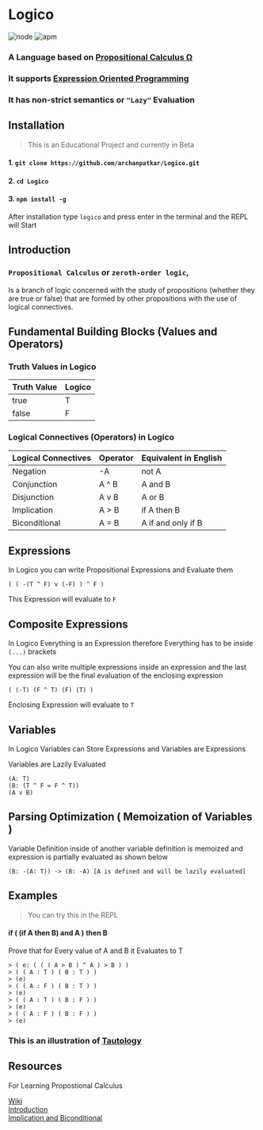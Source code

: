 # Logico
![node](https://img.shields.io/node/v/passport.svg?style=for-the-badge) ![apm](https://img.shields.io/apm/l/vim-mode.svg?style=for-the-badge)
### A Language based on [Propositional Calculus Ω](https://en.wikipedia.org/wiki/Propositional_calculus)
### It supports [Expression Oriented Programming](https://en.wikipedia.org/wiki/Expression-oriented_programming_language)
### It has non-strict semantics or `"Lazy"` Evaluation

## Installation 
> This is an Educational Project and currently in Beta
#### 1. `git clone https://github.com/archanpatkar/Logico.git`
#### 2. `cd Logico`
#### 3. `npm install -g` 
After installation
type `logico` and press enter in the terminal and the REPL will Start

## Introduction 

### `Propositional Calculus` or `zeroth-order logic`,
Is a branch of logic concerned with the study of propositions (whether they are true or false) that are formed by other propositions with the use of logical connectives.

## Fundamental Building Blocks (Values and Operators)

### Truth Values in Logico
| Truth Value | Logico |
|-------------|--------|
| true        | T      |
| false       | F      |

### Logical Connectives (Operators) in Logico
| Logical Connectives  	  | Operator 	| Equivalent in English       |
|------------------------	|----------	|---------------------------	|
| Negation               	| -A       	| not A                       |
| Conjunction            	| A ^ B    	| A and B                    	|
| Disjunction            	| A v B    	| A or B                    	|
| Implication            	| A > B    	| if A then B                 |
| Biconditional          	| A = B    	| A if and only if B          |

## Expressions

In Logico you can write Propositional Expressions and Evaluate them
``` 
( ( -(T ^ F) v (-F) ) ^ F ) 
``` 
This Expression will evaluate to `F`

## Composite Expressions

In Logico Everything is an Expression therefore Everything has to be inside `(...)` brackets

You can also write multiple expressions inside an expression and the last expression will be the final evaluation of the enclosing expression
```
( (-T) (F ^ T) (F) (T) )
``` 
Enclosing Expression will evaluate to `T`

## Variables 

In Logico Variables can Store Expressions and Variables are Expressions

Variables are Lazily Evaluated

```
(A: T)
(B: (T ^ F = F ^ T))
(A v B)
```
## Parsing Optimization ( Memoization of Variables )
Variable Definition inside of another variable definition is memoized and expression is partially evaluated as shown below
```
(B: -(A: T)) -> (B: -A) [A is defined and will be lazily evaluated]
```

## Examples
> You can try this in the REPL

#### if ( (if A then B) and A ) then B 
Prove that for Every value of A and B it Evaluates to T

```
> ( e: ( ( ( A > B ) ^ A ) > B ) )
> ( ( A : T ) ( B : T ) )
> (e)
> ( ( A : F ) ( B : T ) )
> (e)
> ( ( A : T ) ( B : F ) )
> (e)
> ( ( A : F ) ( B : F ) )
> (e)
```

### This is an illustration of [Tautology](https://en.wikipedia.org/wiki/Tautology_(logic))


## Resources
For Learning Propostional Calculus

[Wiki](https://en.wikipedia.org/wiki/Propositional_calculus)<br>
[Introduction](https://www.tutorialspoint.com/discrete_mathematics/discrete_mathematics_propositional_logic.htm)<br>
[Implication and Biconditional](http://www.math.niu.edu/~richard/Math101/implies.pdf)<br>
